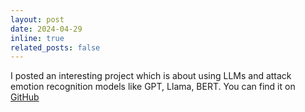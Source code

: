 ```yaml
---
layout: post
date: 2024-04-29
inline: true
related_posts: false
---
```


I posted an interesting project which is about using LLMs and attack emotion recognition models like GPT, Llama, BERT. You can find it on [GitHub](https://github.com/pengqiuluuu/EvasionAttackLLMs)
